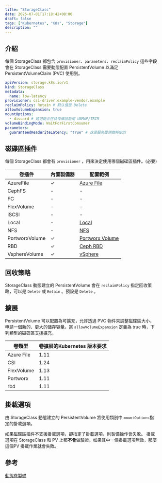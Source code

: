 ```yaml
---
title: "StorageClass"
date: 2025-07-01T17:18:42+08:00
draft: false
tags: ["Kubernetes", "K8s", "Storage"]
description: ""
---
```


## 介紹

每個 StorageClass 都包含 `provisioner`、`parameters`、`reclaimPolicy` 這些字段會在 StorageClass 需要動態配置 PersistentVolume 以滿足 PersistentVolumeClaim (PVC) 使用到。

```yaml
apiVersion: storage.k8s.io/v1
kind: StorageClass
metadata:
  name: low-latency
provisioner: csi-driver.example-vendor.example
reclaimPolicy: Retain # 默认值是 Delete
allowVolumeExpansion: true
mountOptions:
  - discard # 这可能会在块存储层启用 UNMAP/TRIM
volumeBindingMode: WaitForFirstConsumer
parameters:
  guaranteedReadWriteLatency: "true" # 这是服务提供商特定的
```

## 磁碟區插件

每個 StorageClass 都會有 `provisioner` ，用來決定使用哪個磁碟區插件。(必要)

| 卷插件 | 內置製備器 | 配置範例 |
| --- | --- | --- |
| AzureFile | ✓ | [Azure File](https://kubernetes.io/zh-cn/docs/concepts/storage/storage-classes/#azure-file) |
| CephFS | - | - |
| FC | - | - |
| FlexVolume | - | - |
| iSCSI | - | - |
| Local | - | [Local](https://kubernetes.io/zh-cn/docs/concepts/storage/storage-classes/#local) |
| NFS | - | [NFS](https://kubernetes.io/zh-cn/docs/concepts/storage/storage-classes/#nfs) |
| PortworxVolume | ✓ | [Portworx Volume](https://kubernetes.io/zh-cn/docs/concepts/storage/storage-classes/#portworx-volume) |
| RBD | ✓ | [Ceph RBD](https://kubernetes.io/zh-cn/docs/concepts/storage/storage-classes/#ceph-rbd) |
| VsphereVolume | ✓ | [vSphere](https://kubernetes.io/zh-cn/docs/concepts/storage/storage-classes/#vsphere) |

## 回收策略

StorageClass 動態建立的 PersistentVolume 會在 `reclaimPolicy` 指定回收策略，可以是 `Delete` 或 `Retain` 。預設是 `Delete` 。

## 擴展

PersistentVolume 可以配置為可擴充，允許透過 PVC 物件來調整磁碟區大小，申請一個新的、更大的儲存容量。當 `allowVolumeExpansion` 定義為 true 時，下列類型的磁碟區支援擴充。

| 卷類型 | 卷擴展的Kubernetes 版本要求 |
| --- | --- |
| Azure File | 1.11 |
| CSI | 1.24 |
| FlexVolume | 1.13 |
| Portworx | 1.11 |
| rbd | 1.11 |

## 掛載選項

由 StorageClass 動態建立的 PersistentVolume 將使用類別中 `mountOptions`指定的掛載選項。

如果磁碟區插件不支援掛載選項，卻指定了掛載選項，則製備操作會失敗。 掛載選項在 StorageClass 和 PV 上都**不會**做驗證。如果其中一個掛載選項無效，那麼這個PV 掛載作業就會失敗。

## 參考

[動態卷製備](https://kubernetes.io/zh-cn/docs/concepts/storage/dynamic-provisioning/)
